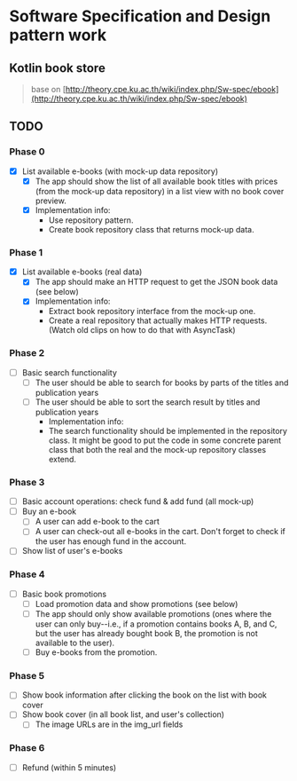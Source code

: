 # Software Specification and Design pattern work

## Kotlin book store
> base on [http://theory.cpe.ku.ac.th/wiki/index.php/Sw-spec/ebook](http://theory.cpe.ku.ac.th/wiki/index.php/Sw-spec/ebook)

## TODO

### Phase 0
- [x] List available e-books (with mock-up data repository)
    - [x] The app should show the list of all available book titles with prices (from the mock-up data repository) in a list view with no book cover preview.
    - [x] Implementation info:
        - Use repository pattern.
        - Create book repository class that returns mock-up data.
### Phase 1
- [x] List available e-books (real data)
    - [x] The app should make an HTTP request to get the JSON book data (see below)
    - [x] Implementation info:
        - Extract book repository interface from the mock-up one.
        - Create a real repository that actually makes HTTP requests. (Watch old clips on how to do that with AsyncTask)
### Phase 2
- [ ] Basic search functionality
    - [ ] The user should be able to search for books by parts of the titles and publication years
    - [ ] The user should be able to sort the search result by titles and publication years
        - Implementation info:
        - The search functionality should be implemented in the repository class. It might be good to put the code in some concrete parent class that both the real and the mock-up repository classes extend.
### Phase 3
- [ ] Basic account operations: check fund & add fund (all mock-up)
- [ ] Buy an e-book
    - [ ] A user can add e-book to the cart
    - [ ] A user can check-out all e-books in the cart. Don't forget to check if the user has enough fund in the account.
- [ ] Show list of user's e-books
### Phase 4
- [ ] Basic book promotions
    - [ ] Load promotion data and show promotions (see below)
    - [ ] The app should only show available promotions (ones where the user can only buy--i.e., if a promotion contains books A, B, and C, but the user has already bought book B, the promotion is not available to the user).
    - [ ] Buy e-books from the promotion.
### Phase 5
- [ ] Show book information after clicking the book on the list with book cover
- [ ] Show book cover (in all book list, and user's collection)
    - [ ] The image URLs are in the img_url fields
### Phase 6
- [ ] Refund (within 5 minutes)